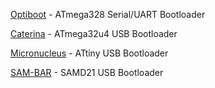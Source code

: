 [Optiboot](https://github.com/watterott/Wattuino/tree/master/software/Optiboot) - ATmega328 Serial/UART Bootloader

[Caterina](https://github.com/watterott/Wattuino/tree/master/software/Caterina) - ATmega32u4 USB Bootloader

[Micronucleus](https://github.com/watterott/Wattuino/tree/master/software/Micronucleus) - ATtiny USB Bootloader

[SAM-BAR](https://github.com/watterott/Wattuino/tree/master/software/SAM-BAR) - SAMD21 USB Bootloader
